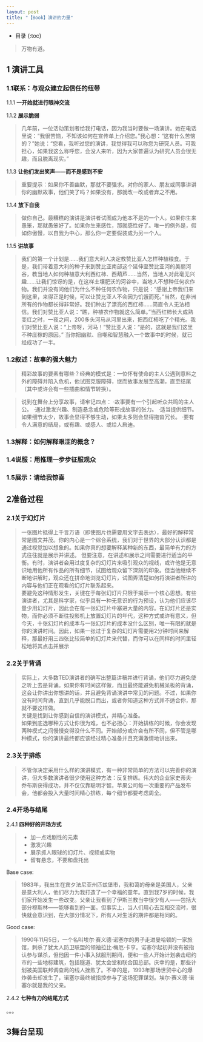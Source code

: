 ```yaml
---
layout: post
title: "【Book】演讲的力量"
---
```


* 目录
{:toc}

> 万物有道。

## 1 演讲工具

### 1.1联系：与观众建立起信任的纽带

1.1.1 **一开始就进行眼神交流**

1.1.2 **展示脆弱**

> 几年前，一位活动策划者给我打电话，因为我当时要做一场演讲。她在电话里说：“我很苦恼，不知该如何在宣传单上介绍您。”我心想：“这有什么苦恼的？”她说：“您看，我听过您的演讲，我觉得我可以称您为研究人员。可我担心，如果我这么称呼您，会没人来听，因为大家普遍认为研究人员会很无趣，而且脱离现实。”

1.1.3 **让他们发出笑声——而不是感到不安**

> 重要提示：如果你不善幽默，那就不要强求。对你的家人、朋友或同事讲讲你的幽默故事，他们笑了吗？如果没有，那就改一改或者弃之不用。

1.1.4 **放下自我**

> 做你自己。最糟糕的演讲是演讲者试图成为他本不是的一个人。如果你生来愚笨，那就愚笨好了。如果你生来感性，那就感性好了。唯一的例外是，假如你傲慢，以自我为中心，那么你一定要假装成为另一个人。

1.1.5 **讲故事**

> 我们的第一个计划是……我们意大利人决定教赞比亚人怎样种植粮食。于是，我们带着意大利的种子来到赞比亚南部这个延伸至赞比亚河的美丽河谷，教当地人如何种植意大利西红柿、西葫芦……当然，当地人对此毫无兴趣……让我们惊讶的是，在这样土壤肥沃的河谷中，当地人不想种任何农作物。我们并没有问他们为什么不种任何农作物，只是说：“感谢上帝我们来到这里，来得正是时候，可以让赞比亚人不会因为饥饿而死。”当然，在非洲所有的作物都长得非常好。我们种出了漂亮的西红柿……简直令人无法相信。我们对赞比亚人说：“瞧，种植农作物就这么简单。”当西红柿长大成熟变红之时，一夜之间，200多头河马从河里出来，把西红柿吃了个精光。我们对赞比亚人说：“上帝呀，河马！”赞比亚人说：“是的，这就是我们这里不种庄稼的原因。”
当你把幽默、自嘲和智慧融入一个故事中的时候，就已经成功了一半。


### 1.2叙述：故事的强大魅力

> 精彩故事的要素有哪些？经典的模式是：一位怀有使命的主人公遇到意料之外的障碍并陷入危机，他试图克服障碍，继而故事发展至高潮，直至结尾（其中或许会有一些插曲和情节转换）。

> 说到在舞台上分享故事，请牢记四点：
·故事要有一个引起听众共鸣的主人公。
·通过激发兴趣、制造悬念或危险等形成故事的张力。
·适当提供细节。如果细节太少，故事会显得不够生动，如果太多则会显得拖沓冗长。
·要有令人满意的结局，或有趣、或感人、或给人启迪。

### 1.3解释：如何解释艰涩的概念？
### 1.4说服：用推理一步步征服观众

### 1.5展示：请给我惊喜

## 2准备过程

### 2.1关于幻灯片

> 一张图片抵得上千言万语（即使图片也需要用文字去表达），最好的解释常常是图文并茂。你的内心是一个综合系统，我们对于世界的大部分认识都是通过视觉加以想象的。如果你真的想要解释某种新的东西，最简单有力的方式往往就是展示并讲述。
但要注意，在讲述和展示之间需要进行适当的平衡。有时，演讲者会用过度复杂的幻灯片来吸引观众的视线，或许他是无意识地用他所有作品的所有细节，试图给观众留下深刻的印象。但当他继续不断地讲解时，观众还在拼命地浏览幻灯片，试图弄清楚如何将演讲者所讲的内容与他们正在观看的幻灯片联系起来。     
要避免这种情形发生，关键在于每张幻灯片只限于揭示一个核心思想。有些演讲者，尤其是科学家，似乎具有一种无意识的行为预设，认为他们应该尽量少用幻灯片，因此会在每一张幻灯片中塞进大量的内容。在幻灯片还是实物，而你必须不断往投影机上放置幻灯片的年代，这种方式或许有意义，但今天，十张幻灯片的成本与一张幻灯片的成本没什么区别，唯一有限的就是你的演讲时间。因此，如果一张过于复杂的幻灯片需要用2分钟时间来解释，那最好用三四张比较简单的幻灯片来代替，而你可以在同样的时间里轻松地将其点击并展示

### 2.2关于背诵

> 实际上，大多数TED演讲者的确写出整篇讲稿并进行背诵，他们尽力避免使之听上去是背诵。如果你有时间这样做，而且最终能避免机械呆板的背诵，这会让你讲出你想讲的话，并且避免背诵演讲中常见的问题。不过，如果你没有时间背诵，直到几乎能脱口而出，或者你知道这种方式并不适合你，那就不要这样做。    
关键是找到让你感到自信的演讲模式，并精心准备。    
如果到底选哪种方式让你很为难，也不必担心：开始排练的时候，你会发现两种模式之间慢慢变得没什么不同。开始部分或许会有所不同，但不管是哪种模式，你的演讲最终都应该经过精心准备并且充满激情地讲出来。

### 2.3关于排练

> 不管你决定采用什么样的演讲模式，有一种非常简单的方法可以完善你的演讲，但大多数演讲者很少使用这种方法：反复排练。伟大的企业家史蒂夫·乔布斯获得成功，并不仅仅靠聪明才智。苹果公司每一次重要的产品发布会，他都会投入大量时间精心排练，每个细节都要考虑周全。

### 2.4开场与结尾

2.4.1 **四种好的开场方式**

> * 加一点戏剧性的元素    
> * 激发兴趣
> * 展示抓人眼球的幻灯片、视频或实物
> * 留有悬念，不要和盘托出

Base case:
> 1983年，我出生在宾夕法尼亚州匹兹堡市，我和蔼的母亲是美国人，父亲是意大利人，他们尽力为我打造了一个幸福的童年。直到我7岁的时候，我们家开始发生一些改变。父亲让我看到了伊斯兰教当中很少有人——包括大部分穆斯林——能够看到的一面。但事实上，当人们用心去互相交流时，很快就会意识到，在大部分情况下，所有人对生活的期许都是相同的。

Good case:
> 1990年11月5日，一个名叫埃尔·赛义德·诺塞尔的男子走进曼哈顿的一家旅馆，刺杀了犹太人防卫联盟的领袖拉比·梅厄·卡亨。诺塞尔起初并没有被指认参与谋杀，但他因一件小事入狱服刑期间，便和一些人开始计划袭击纽约市的一些地标建筑，包括隧道、犹太会堂和联合国总部。庆幸的是，那些计划被美国联邦调查局的线人挫败了。不幸的是，1993年那场世贸中心的爆炸袭击却发生了，诺塞尔最终被指控参与了这场犯罪谋划。埃尔·赛义德·诺塞尔就是我的父亲。

2.4.2 **七种有力的结尾方式**

。。。

## 3舞台呈现
